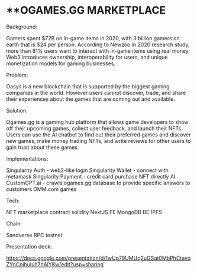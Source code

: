 # **OGAMES.GG MARKETPLACE

Background:

Gamers spent $72B on in-game items in 2020, with 3 billion gamers on earth that is $24 per person. According to Newzoo in 2020 research study, more than 81% users want to interact with in-game items using real money. Web3 introduces ownership, interoperability for users, and unique monetization models for gaming businesses. 

Problem:

Oasys is a new blockchain that is supported by the biggest gaming companies in the world. However users cannot discover, trade, and share their experiences about the games that are coming out and available. 

Solution: 

Ogames.gg is a gaming hub platform that allows game developers to show off their upcoming games, collect user feedback, and launch their NFTs. Users can use the AI chatbot to find out their preferred games and discover new games, make money trading NFTs, and write reviews for other users to gain trust about these games.

Implementations:

Singularity Auth - web2-like login 
Singularity Wallet - connect with metamask 
Singularity Payment - credit card purchase NFT directly 
AI CustomGPT.ai - crawls ogames.gg database to provide specific answers to customers
DMM.com games 

Tech:

NFT marketplace contract solidity 
NextJS FE
MongoDB BE
IPFS

Chain:

Sandverse RPC testnet 

Presentation deck:

https://docs.google.com/presentation/d/1wUp79UMUq2uGSqt0MbPhCtavqZYnCnihuIuh7hAlYKw/edit?usp=sharing 



